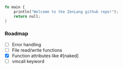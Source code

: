 ```rust
fn main {
    println("Welcome to the ZenLang github repo!");
    return null;
}
```
### Roadmap
- [ ] Error handling
- [ ] File read/write functions
- [x] Function attributes like #[naked]
- [ ] vmcall keyword
